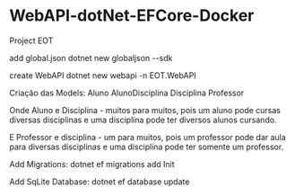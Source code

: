 # WebAPI-dotNet-EFCore-Docker
Project EOT


add global.json
dotnet new globaljson --sdk

create WebAPI
dotnet new webapi -n EOT.WebAPI


Criação das Models:
Aluno
AlunoDisciplina
Disciplina
Professor

Onde Aluno e Disciplina - muitos para muitos, pois um aluno pode cursas diversas disciplinas e uma disciplina pode ter diversos alunos cursando.

E Professor e disciplina - um para muitos, pois um professor pode dar aula para diversas disciplinas e uma disciplina pode ter somente um professor.

Add Migrations:
dotnet ef migrations add Init

Add SqLite Database:
dotnet ef database update